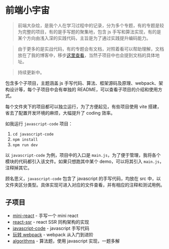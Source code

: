 # 前端小宇宙

> 前端大杂烩，是我个人在学习过程中的记录，分为多个专题，有的专题是较为完整的项目，有的是手写题的聚集地，包含 js 手写和算法实现，有的是某个方向由浅入深的实践代码，主旨是为了通过实践提升编码能力。

> 由于更多的是实战代码，有的专题会有文档，对照着看可以帮助理解，文档放在了我的博客中，移步[这里查看](https://blog.ywhoo.cn/)，当然子项目中也会提到文档的具体地址。

> 持续更新中。

包含多个子项目，主题涵盖 js 手写代码、算法、框架源码及原理、webpack、架构设计等，每个子项目中会有单独的 README，可以查看子项目的介绍和使用方式。

每个文件夹下的项目都可以独立运行，为了方便起见，有些项目使用 vite 搭建，省去了配置开发环境的麻烦，大幅提升了 coding 效率。

如我运行 `javascript-code` 项目：

1. `cd javascript-code`
2. `npm install`
3. `npm run dev`

以 `javascript-code` 为例，项目中的入口是 `main.js`，为了便于管理，我将各个模块的代码都引入该文件。如果只想跑其中某个 demo，可以将其引入 `main.js`，注释掉其它。

顾名思义，`javascript-code` 包含了 javascript 的手写代码，均放在 src 中，以文件夹区分类型。具体实现可进入对应的文件查看，并有相应的注释和测试用例。

## 子项目

- [mini-react](./mini-react) - 手写一个 mini react
- [react-ssr](./react-ssr) - react SSR 同构架构的实现
- [javascript-code](./javascript-code) - javascript 手写代码
- [玩转 webpack](./play-webpack) - webpack 从入门到进阶
- [algorithms](./algorithms) - 算法题，使用 javascript 实现，一题多解

